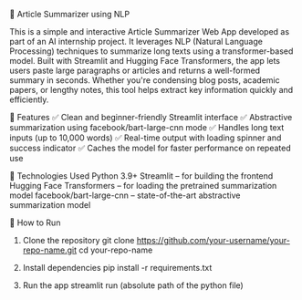 📝 Article Summarizer using NLP

This is a simple and interactive Article Summarizer Web App developed as part of an AI internship project. It leverages NLP (Natural Language Processing) techniques to summarize long texts using a transformer-based model. Built with Streamlit and Hugging Face Transformers, the app lets users paste large paragraphs or articles and returns a well-formed summary in seconds.
Whether you're condensing blog posts, academic papers, or lengthy notes, this tool helps extract key information quickly and efficiently.

🔧 Features
    ✅ Clean and beginner-friendly Streamlit interface
    ✅ Abstractive summarization using facebook/bart-large-cnn mode
    ✅ Handles long text inputs (up to 10,000 words)
    ✅ Real-time output with loading spinner and success indicator
    ✅ Caches the model for faster performance on repeated use

🧠 Technologies Used
    Python 3.9+
    Streamlit – for building the frontend
    Hugging Face Transformers – for loading the pretrained summarization model
    facebook/bart-large-cnn – state-of-the-art abstractive summarization model


🚀 How to Run
1) Clone the repository
              git clone https://github.com/your-username/your-repo-name.git cd your-repo-name

2) Install dependencies
               pip install -r requirements.txt

3) Run the app
               streamlit run (absolute path of the python file)  
